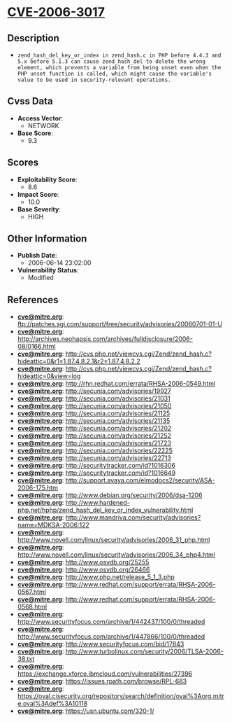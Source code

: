 
# [CVE-2006-3017](ftp://patches.sgi.com/support/free/security/advisories/20060701-01-U)

## Description

- `zend_hash_del_key_or_index in zend_hash.c in PHP before 4.4.3 and 5.x before 5.1.3 can cause zend_hash_del to delete the wrong element, which prevents a variable from being unset even when the PHP unset function is called, which might cause the variable's value to be used in security-relevant operations.`

## Cvss Data

- **Access Vector**:
  - NETWORK
- **Base Score**:
  - 9.3

## Scores

- **Exploitability Score**:
  - 8.6
- **Impact Score**:
  - 10.0
- **Base Severity**:
  - HIGH

## Other Information

- **Publish Date**:
  - 2006-06-14 23:02:00
- **Vulnerability Status**:
  - Modified

## References

- **cve@mitre.org**: ftp://patches.sgi.com/support/free/security/advisories/20060701-01-U
- **cve@mitre.org**: http://archives.neohapsis.com/archives/fulldisclosure/2006-08/0166.html
- **cve@mitre.org**: http://cvs.php.net/viewcvs.cgi/Zend/zend_hash.c?hideattic=0&r1=1.87.4.8.2.1&r2=1.87.4.8.2.2
- **cve@mitre.org**: http://cvs.php.net/viewcvs.cgi/Zend/zend_hash.c?hideattic=0&view=log
- **cve@mitre.org**: http://rhn.redhat.com/errata/RHSA-2006-0549.html
- **cve@mitre.org**: http://secunia.com/advisories/19927
- **cve@mitre.org**: http://secunia.com/advisories/21031
- **cve@mitre.org**: http://secunia.com/advisories/21050
- **cve@mitre.org**: http://secunia.com/advisories/21125
- **cve@mitre.org**: http://secunia.com/advisories/21135
- **cve@mitre.org**: http://secunia.com/advisories/21202
- **cve@mitre.org**: http://secunia.com/advisories/21252
- **cve@mitre.org**: http://secunia.com/advisories/21723
- **cve@mitre.org**: http://secunia.com/advisories/22225
- **cve@mitre.org**: http://secunia.com/advisories/22713
- **cve@mitre.org**: http://securitytracker.com/id?1016306
- **cve@mitre.org**: http://securitytracker.com/id?1016649
- **cve@mitre.org**: http://support.avaya.com/elmodocs2/security/ASA-2006-175.htm
- **cve@mitre.org**: http://www.debian.org/security/2006/dsa-1206
- **cve@mitre.org**: http://www.hardened-php.net/hphp/zend_hash_del_key_or_index_vulnerability.html
- **cve@mitre.org**: http://www.mandriva.com/security/advisories?name=MDKSA-2006:122
- **cve@mitre.org**: http://www.novell.com/linux/security/advisories/2006_31_php.html
- **cve@mitre.org**: http://www.novell.com/linux/security/advisories/2006_34_php4.html
- **cve@mitre.org**: http://www.osvdb.org/25255
- **cve@mitre.org**: http://www.osvdb.org/26466
- **cve@mitre.org**: http://www.php.net/release_5_1_3.php
- **cve@mitre.org**: http://www.redhat.com/support/errata/RHSA-2006-0567.html
- **cve@mitre.org**: http://www.redhat.com/support/errata/RHSA-2006-0568.html
- **cve@mitre.org**: http://www.securityfocus.com/archive/1/442437/100/0/threaded
- **cve@mitre.org**: http://www.securityfocus.com/archive/1/447866/100/0/threaded
- **cve@mitre.org**: http://www.securityfocus.com/bid/17843
- **cve@mitre.org**: http://www.turbolinux.com/security/2006/TLSA-2006-38.txt
- **cve@mitre.org**: https://exchange.xforce.ibmcloud.com/vulnerabilities/27396
- **cve@mitre.org**: https://issues.rpath.com/browse/RPL-683
- **cve@mitre.org**: https://oval.cisecurity.org/repository/search/definition/oval%3Aorg.mitre.oval%3Adef%3A10118
- **cve@mitre.org**: https://usn.ubuntu.com/320-1/
